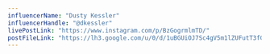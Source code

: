 ```yaml
---
influencerName: "Dusty Kessler"
influencerHandle: "@dkessler"
livePostLink: "https://www.instagram.com/p/BzGogrmlmTD/"
postFileLink: "https://lh3.google.com/u/0/d/1uBGUiOJ7Sc4gV5m1lZUFutT3fGXkKyG_"
---
```

